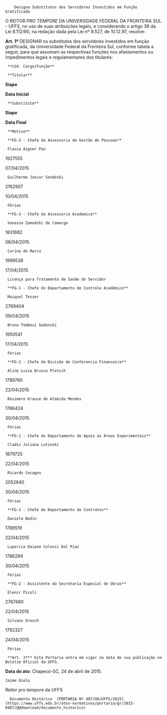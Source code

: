         Designa Substitutos dos Servidores Investidos em Função Gratificada  

O REITOR *PRO TEMPORE* DA UNIVERSIDADE FEDERAL DA FRONTEIRA SUL - UFFS, no uso de suas atribuições legais, e considerando o artigo 38 da Lei 8.112/90, na redação dada pela Lei nº 9.527, de 10.12.97, resolve:

 **Art. 1º** DESIGNAR os substitutos dos servidores investidos em função gratificada, da Universidade Federal da Fronteira Sul, conforme tabela a seguir, para que assumam as respectivas funções nos afastamentos ou impedimentos legais e regulamentares dos titulares:

     **Cód. Cargo/Função**

     **Titular**

   **Siape**

   **Data Inicial**

     **Substituto**

   **Siape**

   **Data Final**

     **Motivo**

     **FG-3 - Chefe da Assessoria de Gestão de Pessoas**

     Flavia Aigner Pan

   1927555

   07/04/2015

     Guilherme Junior Sendeski

   2162907

   10/04/2015

     Férias

     **FG-3 - Chefe da Assessoria Academica**

     Vanessa Zamodzki de Camargo

   1831682

   08/04/2015

     Carine de Marco

   1999538

   17/04/2015

     Licença para Tratamento de Saúde do Servidor

     **FG-1 - Chefe do Departamento de Controle Acadêmico**

     Maiquel Tesser

   2769404

   09/04/2015

     Bruna Tombesi Gadonski

   1950541

   17/04/2015

     Férias

     **FG-2 - Chefe da Divisão de Conferencia Financeira**

     Aline Luiza Brusco Pletsch

   1789760

   22/04/2015

     Rosimere Krauze de Almeida Mendes

   1786424

   30/04/2015

     Férias

     **FG-1 - Chefe do Departamento de Apoio às Áreas Experimentais**

     Cladis Juliana Lutinski

   1879725

   22/04/2015

     Ricardo Cecagno

   2052640

   30/04/2015

     Férias

     **FG-1 - Chefe do Departamento de Contratos**

     Daniela Bedin

   1789519

   22/04/2015

     Lupercia Daiane Colossi Dal Piaz

   1786294

   30/04/2015

     Férias

     **FG-2 - Assistente da Secretaria Especial de Obras**

     Elenir Picoli

   2767480

   22/04/2015

     Silvano Dresch

   1792327

   24/04/2015

     Férias

     **Art. 2º** Esta Portaria entra em vigor na data de sua publicação no Boletim Oficial da UFFS.

  

   **Data do ato:** Chapecó-SC, 24 de abril de 2015.   
 

    Jaime Giolo   
 Reitor pro tempore da UFFS 

      Documento Histórico  [PORTARIA Nº 487/GR/UFFS/2015](https://www.uffs.edu.br/atos-normativos/portaria/gr/2015-0487/@@download/documento_historico)     
      